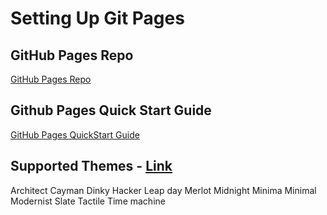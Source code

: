 # Setting Up Git Pages
## GitHub Pages Repo
[GitHub Pages Repo](https://github.com/robertwh09/robertwh09.github.io)

## Github Pages Quick Start Guide
[GitHub Pages QuickStart Guide](https://docs.github.com/en/pages/quickstart)

## Supported Themes - [Link](https://pages.github.com/themes/)
Architect
Cayman
Dinky
Hacker
Leap day
Merlot
Midnight
Minima
Minimal
Modernist
Slate
Tactile
Time machine
